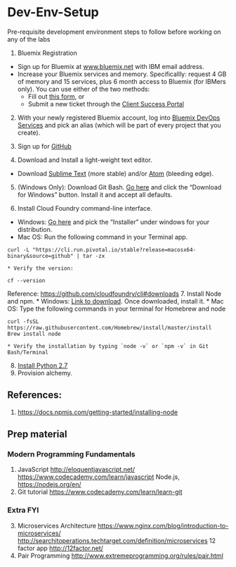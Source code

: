 # Dev-Env-Setup
Pre-requisite development environment steps to follow before working on any of the labs

1. Bluemix Registration
  * Sign up for Bluemix at www.bluemix.net with IBM email address.
  * Increase your Bluemix services and memory. Specificallly: request 4 GB of memory and 15 services, plus 6 month access to Bluemix (for IBMers only). You can use either of the two methods:
    * Fill out [this form](https://ibm.biz/bluemixsupport), or
    * Submit a new ticket through the [Client Success Portal](https://support.ibmcloud.com/ics/support/mylogin.asp?login=bluemix)

2.	With your newly registered Bluemix account, log into [Bluemix DevOps Services](https://hub.jazz.net) and pick an alias (which will be part of every project that you create).

3.	Sign up for [GitHub](https://github.com/)

4.	Download and Install a light-weight text editor.
  * Download [Sublime Text](https://www.sublimetext.com/) (more stable) and/or [Atom](https://atom.io/) (bleeding edge).

5. (Windows Only): Download Git Bash. [Go here](https://git-scm.com/downloads) and click the “Download for Windows” button. Install it and accept all defaults.

6.	Install Cloud Foundry command-line interface.
  * Windows: [Go here](https://github.com/cloudfoundry/cli#installers-and-compressed-binaries) and pick the “Installer” under windows for your distribution.
  * Mac OS: Run the following command in your Terminal app.
```
curl -L "https://cli.run.pivotal.io/stable?release=macosx64-binary&source=github" | tar -zx
```
    * Verify the version:
  ```
  cf --version
  ```
  Reference: https://github.com/cloudfoundry/cli#downloads
7.	Install Node and npm.
    * Windows: [Link to download](https://nodejs.org/en/). Once downloaded, install it.
    * Mac OS: Type the following commands in your terminal for Homebrew and node
```
curl -fsSL https://raw.githubusercontent.com/Homebrew/install/master/install
Brew install node
```
    * Verify the installation by typing `node -v` or `npm -v` in Git Bash/Terminal

8. [Install Python 2.7](https://www.python.org/downloads/)
9. Provision alchemy.

## References:
1. https://docs.npmjs.com/getting-started/installing-node

## Prep material
### Modern Programming Fundamentals
1.	JavaScript
http://eloquentjavascript.net/
https://www.codecademy.com/learn/javascript
Node.js, https://nodejs.org/en/
2.	Git tutorial
https://www.codecademy.com/learn/learn-git

### Extra FYI
3.	Microservices Architecture
https://www.nginx.com/blog/introduction-to-microservices/
http://searchitoperations.techtarget.com/definition/microservices
12 factor app
http://12factor.net/
4.	Pair Programming
http://www.extremeprogramming.org/rules/pair.html
